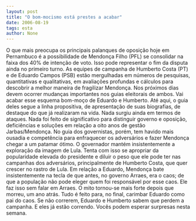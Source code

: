 ```yaml
---
layout: post
title: "O bom-mocismo está prestes a acabar"
date: 2006-08-19
tags: esta
author: None
---
```

O que mais preocupa os principais palanques de oposição hoje em Pernambuco é a possibilidade de Mendonça Filho (PFL) se consolidar na faixa dos 40% de intenção de voto.
Isso pode representar o fim da disputa ainda no primeiro turno.
As equipes de campanha de Humberto Costa (PT) e de Eduardo Campos (PSB) estão mergulhadas em números de pesquisas, quantitativas e qualitativas, em avaliações profundas e cálculos para descobrir a melhor maneira
 de fragilizar Mendonça.
Nos próximos dias devem ocorrer mudanças importantes nos guias eleitorais de ambos. 
Vai acabar esse esquema bom-moço de Eduardo e Humberto.
Até aqui, o guia deles segue a linha propositiva, de apresentação de suas biografias, de destaque do que já realizaram na vida. 
Nada surgiu ainda em termos de ataques. Nada foi feito de significativo para distinguir governo e oposição, deficiências e soluções em relação a oito anos de gestão Jarbas/Mendonça.
No guia dos governistas, porém, tem havido mais ousadia e competência para enfraquecer os adversários e fazer Mendonça chegar a um patamar ótimo.
O governador mantém insistentemente a exploração da imagem de Lula. Tenta com isso se apropriar da popularidade elevada do presidente e diluir o peso que ele pode ter nas campanhas dos adversários, principalmente de Humberto Costa, que quer crescer no rastro de Lula.
Em relação a Eduardo, Mendonça bate insistentemente na tecla de que antes, no governo Arraes, era o caos; de que a população não pode eleger quem foi responsável por esse caos.
Ele faz isso sem falar em Arraes. O mito tornou-se mais forte depois que morreu, um ano atrás. Tudo é feito para, no final, carimbar Eduardo como pai do caos.
Se não correrem, Eduardo e Humberto sabem que perdem a campanha. E eles já estão correndo.
Vocês podem esperar surpresas nesta semana. 